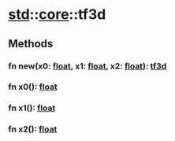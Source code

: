 # [std](/libs/std/)::[core](/libs/std/core/)::tf3d

## Methods
### fn new(x0:&nbsp;[float](/libs/std/core/type.float.md), x1:&nbsp;[float](/libs/std/core/type.float.md), x2:&nbsp;[float](/libs/std/core/type.float.md)):&nbsp;[tf3d](/libs/std/core/type.tf3d.md)<Badge text="native" /><Badge text="static" />
### fn x0():&nbsp;[float](/libs/std/core/type.float.md)<Badge text="native" />
### fn x1():&nbsp;[float](/libs/std/core/type.float.md)<Badge text="native" />
### fn x2():&nbsp;[float](/libs/std/core/type.float.md)<Badge text="native" />
